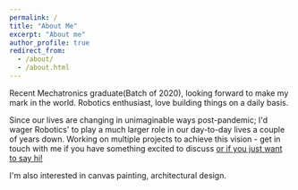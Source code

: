 ```yaml
---
permalink: /
title: "About Me"
excerpt: "About me"
author_profile: true
redirect_from: 
  - /about/
  - /about.html
---
```


Recent Mechatronics graduate(Batch of 2020), looking forward to make my mark in the world. Robotics enthusiast, love building things on a daily basis.

Since our lives are changing in unimaginable ways post-pandemic; I'd wager Robotics' to play a much larger role in our day-to-day lives a couple of years down. Working on multiple projects to achieve this vision - get in touch with me if you have something excited to discuss [or if you just want to say hi!](https://www.linkedin.com/in/sakshammgupta/)

I'm also interested in canvas painting, architectural design. 
